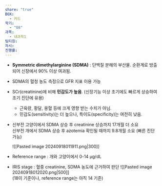 ```yaml
---
share: "true"
BOX:
  - 카드
학기:
  - "08"
과목:
  - 내과학1
팀티칭: 
차시: 
진행률: 
---
```

- **Symmetric dimethylarginine (SDMA)** : 단백질 분해의 부산물. 순환계로 방출되어 신장에서 90% 이상 여과됨.
- SDMA의 혈청 농도 측정으로 GFR 지표 이용 가능
- SCr(creatinine)에 비해 **민감도가 높음**. (신장기능 이상 초기에도 빠르게 상승하여 조기 진단에 유용)
	- 근육량, 황달, 용혈 등에 크게 영향 받는 수치가 아님.
	- 민감도(sensitivity)는 더 높으나, 특이도(specificity)는 여전히 낮음.
- 신부전 고양이에서 SDMA 상승 후 creatinine 상승까지 17개월 더 소요<br>
  신부전 개에서 SDMA 상승 후 azotemia 확인될 때까지 9.8개월 소요
  (빠른 진단 가능)
  
  ![[Pasted image 20240918011911.png|300]]
- Reference range : 개와 고양이에서 0-14 μg/dL
- IRIS stage : 혈중 creatinine, SDMA 농도에 근거하여 판단
  ![[Pasted image 20240918012020.png|500]]<br>  (18이 기준이나, reference range는 아직 14 기준)